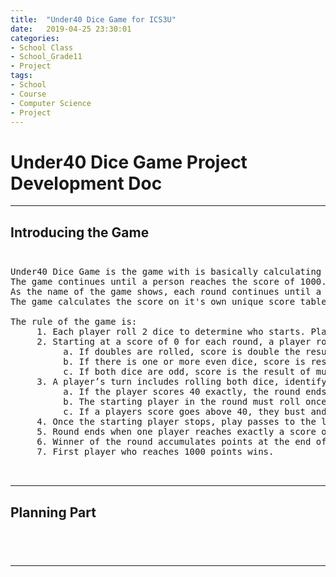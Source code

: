```yaml
---
title:  "Under40 Dice Game for ICS3U"
date:   2019-04-25 23:30:01
categories:
- School Class
- School_Grade11
- Project
tags:
- School
- Course
- Computer Science
- Project
---
```

<h1>Under40 Dice Game Project Development Doc</h1>

<hr>

## Introducing the Game<br><br>
<pre>
Under40 Dice Game is the game with is basically calculating the score based on the rolled dice by the user.
The game continues until a person reaches the score of 1000.
As the name of the game shows, each round continues until a person reaches the score of 40.
The game calculates the score on it's own unique score table.

The rule of the game is:
     1. Each player roll 2 dice to determine who starts. Player with the highest roll goes first. High ties reroll.
     2. Starting at a score of 0 for each round, a player rolls both dice and adds a score based on the following rules:
          a. If doubles are rolled, score is double the result of multiplying the pips.
          b. If there is one or more even dice, score is result of multiplying pips.
          c. If both dice are odd, score is the result of multiplying the pips and subtracting the lower of the two. (Note: you will always be adding an even number to your score.)
     3. A player’s turn includes rolling both dice, identifying the new cumulative score and then decides if they can/want to roll again to get closer to 40.
          a. If the player scores 40 exactly, the round ends and they earn 40 times the number of players as points. Next round starts with the player on the left (clockwise).
          b. The starting player in the round must roll once and may choose to stop at any time as long as there score is under 40.
          c. If a players score goes above 40, they bust and their score will be counted to be awarded to the winner of the round.
     4. Once the starting player stops, play passes to the left and they roll until they get a score higher than the previous player and closer to 40 or bust.
     5. Round ends when one player reaches exactly a score of 40 or everyone but one person busts.
     6. Winner of the round accumulates points at the end of the round by the sum of all the busted player scores or if they earn exactly 40, they earn 40 times the number of players in the game for the round.
     7. First player who reaches 1000 points wins.
     
     
</pre>
<hr>

## Planning Part<br><br>
<pre>

</pre>
<hr>
